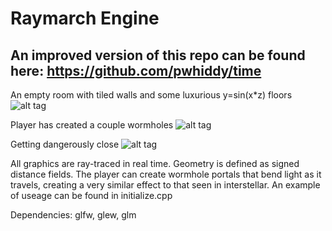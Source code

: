 # Raymarch Engine

## An improved version of this repo can be found here: https://github.com/pwhiddy/time

An empty room with tiled walls and some luxurious y=sin(x*z) floors
![alt tag](http://i.imgur.com/n5JWmFI.png)

Player has created a couple wormholes
![alt tag](http://i.imgur.com/iwVP7II.png)

Getting dangerously close
![alt tag](http://i.imgur.com/R8AOVm9.png)

All graphics are ray-traced in real time. Geometry is defined as signed distance fields.
The player can create wormhole portals that bend light as it travels, creating a very similar effect to that seen in interstellar. 
An example of useage can be found in initialize.cpp

Dependencies: glfw, glew, glm
